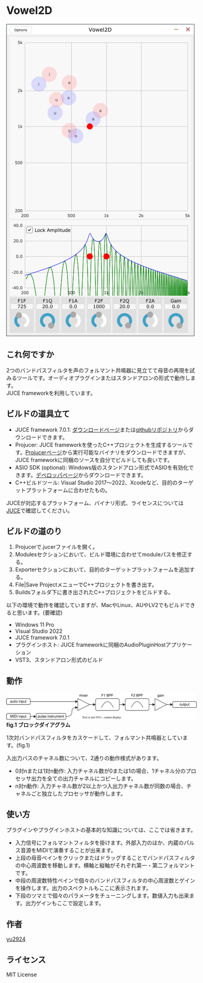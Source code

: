 # Vowel2D
 
 ![スクリーンショット](media/screenshot.png)

## これ何ですか

2つのバンドパスフィルタを声のフォルマント共鳴器に見立てて母音の再現を試みるツールです。オーディオプラグインまたはスタンドアロンの形式で動作します。  
JUCE frameworkを利用しています。

## ビルドの道具立て

* JUCE framework 7.0.1: [ダウンロードページ](https://juce.com/get-juce/download)または[githubリポジトリ](https://github.com/juce-framework/JUCE)からダウンロードできます。
* Projucer: JUCE frameworkを使ったC++プロジェクトを生成するツールです。[Projucerページ](https://juce.com/discover/projucer)から実行可能なバイナリをダウンロードできますが、JUCE frameworkに同梱のソースを自分でビルドしても良いです。
* ASIO SDK (optional): Windows版のスタンドアロン形式でASIOを有効化できます。[デベロッパページ](https://www.steinberg.net/developers/)からダウンロードできます。
* C++ビルドツール: Visual Studio 2017～2022、Xcodeなど、目的のターゲットプラットフォームに合わせたもの。

JUCEが対応するプラットフォーム、バイナリ形式、ライセンスについては[JUCE](https://juce.com/)で確認してください。

## ビルドの道のり

1. Projucerで.jucerファイルを開く。
2. Modulesセクションにおいて、ビルド環境に合わせてmoduleパスを修正する。
3. Exporterセクションにおいて、目的のターゲットプラットフォームを追加する。
4. File|Save ProjectメニューでC++プロジェクトを書き出す。
5. Buildsフォルダ下に書き出されたC++プロジェクトをビルドする。

以下の環境で動作を確認していますが、MacやLinux、AUやLV2でもビルドできると思います。(要確認)
* Windows 11 Pro
* Visual Studio 2022
* JUCE framework 7.0.1
* プラグインホスト: JUCE frameworkに同梱のAudioPluginHostアプリケーション
* VST3、スタンドアロン形式のビルド

## 動作

![シグナルフロー](media/block-diagram.svg)  
**fig.1 ブロックダイアグラム**

1次対バンドパスフィルタをカスケードして、フォルマント共鳴器としています。(fig.1)

入出力バスのチャネル数について、2通りの動作様式があります。
* 0対nまたは1対n動作: 入力チャネル数が0または1の場合、1チャネル分のプロセッサ出力を全ての出力チャネルにコピーします。
* n対n動作: 入力チャネル数が2以上かつ入出力チャネル数が同数の場合、チャネルごと独立したプロセッサが動作します。

## 使い方

プラグインやプラグインホストの基本的な知識については、ここでは省きます。  

* 入力信号にフォルマントフィルタを掛けます。外部入力のほか、内蔵のパルス音源をMIDIで演奏することが出来ます。
* 上段の母音ペインをクリックまたはドラッグすることでバンドパスフィルタの中心周波数を移動します。横軸と縦軸がそれぞれ第一・第二フォルマントです。
* 中段の周波数特性ペインで個々のバンドパスフィルタの中心周波数とゲインを操作します。出力のスペクトルもここに表示されます。
* 下段のツマミで個々のパラメータをチューニングします。数値入力も出来ます。出力ゲインもここで設定します。

## 作者

[yu2924](https://twitter.com/yu2924)

## ライセンス

MIT License
